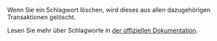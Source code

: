 Wenn Sie ein Schlagwort löschen, wird dieses aus allen dazugehörigen Transaktionen gelöscht.

Lesen Sie mehr über Schlagworte in [der offiziellen Dokumentation](https://firefly-iii.readthedocs.io/en/latest/concepts/tags.html).